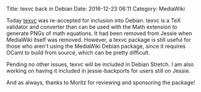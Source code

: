Title: texvc back in Debian
Date: 2016-12-23 06:11
Category: MediaWiki

Today [texvc](https://www.mediawiki.org/wiki/Texvc) was re-accepted for inclusion into Debian. texvc is a TeX validator and converter than can be used with the Math extension to generate PNGs of math equations. It had been removed from Jessie when MediaWiki itself was removed. However, a texvc package is still useful for those who aren't using the MediaWiki Debian package, since it requires OCaml to build from source, which can be pretty difficult.

Pending no other issues, texvc will be included in Debian Stretch. I am also working on having it included in jessie-backports for users still on Jessie.

And as always, thanks to Moritz for reviewing and sponsoring the package!
